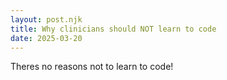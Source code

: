 ```yaml
---
layout: post.njk
title: Why clinicians should NOT learn to code
date: 2025-03-20
---
```


Theres no reasons not to learn to code! 